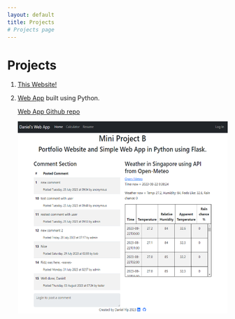 ```yaml
---
layout: default
title: Projects
# Projects page
---
```


# Projects

1. [This Website!](https://github.com/daniel-yip92/daniel-yip92.github.io)
2. [Web App](https://danielyip.pythonanywhere.com) built using Python. 
    
    [Web App Github repo](https://github.com/daniel-yip92/portfolio-website)

    <img src="/assets/images/PythonAnywhereApp.png" width="539" height="438">